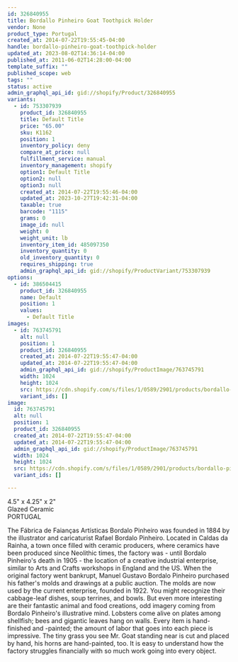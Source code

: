 ```yaml
---
id: 326840955
title: Bordallo Pinheiro Goat Toothpick Holder
vendor: None
product_type: Portugal
created_at: 2014-07-22T19:55:45-04:00
handle: bordallo-pinheiro-goat-toothpick-holder
updated_at: 2023-08-02T14:36:14-04:00
published_at: 2011-06-02T14:28:00-04:00
template_suffix: ""
published_scope: web
tags: ""
status: active
admin_graphql_api_id: gid://shopify/Product/326840955
variants:
  - id: 753307939
    product_id: 326840955
    title: Default Title
    price: "65.00"
    sku: K1162
    position: 1
    inventory_policy: deny
    compare_at_price: null
    fulfillment_service: manual
    inventory_management: shopify
    option1: Default Title
    option2: null
    option3: null
    created_at: 2014-07-22T19:55:46-04:00
    updated_at: 2023-10-27T19:42:31-04:00
    taxable: true
    barcode: "1115"
    grams: 0
    image_id: null
    weight: 0
    weight_unit: lb
    inventory_item_id: 485097350
    inventory_quantity: 0
    old_inventory_quantity: 0
    requires_shipping: true
    admin_graphql_api_id: gid://shopify/ProductVariant/753307939
options:
  - id: 386504415
    product_id: 326840955
    name: Default
    position: 1
    values:
      - Default Title
images:
  - id: 763745791
    alt: null
    position: 1
    product_id: 326840955
    created_at: 2014-07-22T19:55:47-04:00
    updated_at: 2014-07-22T19:55:47-04:00
    admin_graphql_api_id: gid://shopify/ProductImage/763745791
    width: 1024
    height: 1024
    src: https://cdn.shopify.com/s/files/1/0589/2901/products/bordallo-pinheiro-toothpick-holder.jpeg?v=1406073347
    variant_ids: []
image:
  id: 763745791
  alt: null
  position: 1
  product_id: 326840955
  created_at: 2014-07-22T19:55:47-04:00
  updated_at: 2014-07-22T19:55:47-04:00
  admin_graphql_api_id: gid://shopify/ProductImage/763745791
  width: 1024
  height: 1024
  src: https://cdn.shopify.com/s/files/1/0589/2901/products/bordallo-pinheiro-toothpick-holder.jpeg?v=1406073347
  variant_ids: []

---
```


4.5" x 4.25" x 2"  
Glazed Ceramic  
PORTUGAL

The Fábrica de Faianças Artísticas Bordalo Pinheiro was founded in 1884 by the illustrator and caricaturist Rafael Bordalo Pinheiro. Located in Caldas da Rainha, a town once filled with ceramic producers, where ceramics have been produced since Neolithic times, the factory was - until Bordalo Pinheiro's death in 1905 - the location of a creative industrial enterprise, similar to Arts and Crafts workshops in England and the US. When the original factory went bankrupt, Manuel Gustavo Bordalo Pinheiro purchased his father's molds and drawings at a public auction. The molds are now used by the current enterprise, founded in 1922. You might recognize their cabbage-leaf dishes, soup terrines, and bowls. But even more interesting are their fantastic animal and food creations, odd imagery coming from Bordalo Pinheiro's illustrative mind. Lobsters come alive on plates among shellfish; bees and gigantic leaves hang on walls. Every item is hand-finished and -painted; the amount of labor that goes into each piece is impressive. The tiny grass you see Mr. Goat standing near is cut and placed by hand, his horns are hand-painted, too. It is easy to understand how the factory struggles financially with so much work going into every object.